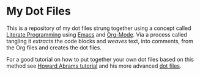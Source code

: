 My Dot Files
============

This is a repository of my dot files strung together using a concept
called [Literate Programming][0] using [Emacs][1] and
[Org-Mode][2]. Via a process called tangling it *extracts* the code
blocks and *weaves* text, into comments, from the Org files and
creates the dot files.

For a good tutorial on how to put together your own dot files based
on this method see [Howard Abrams tutorial][3] and his more advanced
[dot files][4].


[0]: http://en.wikipedia.org/wiki/Literate_programming
[1]: http://www.gnu.org/software/emacs/
[2]: http://orgmode.org
[3]: http://howardism.org/Technical/Emacs/literate-programming-tutorial.html
[4]: https://github.com/howardabrams/dot-files/
